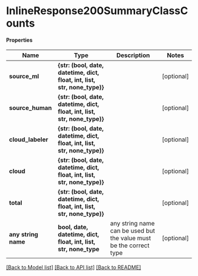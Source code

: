 # InlineResponse200SummaryClassCounts

#### Properties
Name | Type | Description | Notes
------------ | ------------- | ------------- | -------------
**source_ml** | **{str: (bool, date, datetime, dict, float, int, list, str, none_type)}** |  | [optional] 
**source_human** | **{str: (bool, date, datetime, dict, float, int, list, str, none_type)}** |  | [optional] 
**cloud_labeler** | **{str: (bool, date, datetime, dict, float, int, list, str, none_type)}** |  | [optional] 
**cloud** | **{str: (bool, date, datetime, dict, float, int, list, str, none_type)}** |  | [optional] 
**total** | **{str: (bool, date, datetime, dict, float, int, list, str, none_type)}** |  | [optional] 
**any string name** | **bool, date, datetime, dict, float, int, list, str, none_type** | any string name can be used but the value must be the correct type | [optional]

[[Back to Model list]](../README.md#documentation-for-models) [[Back to API list]](../README.md#documentation-for-api-endpoints) [[Back to README]](../README.md)

